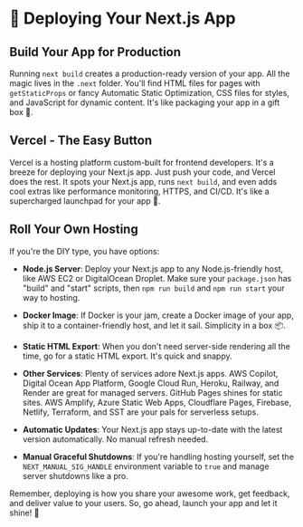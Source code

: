 # 🚀 Deploying Your Next.js App

## **Build Your App for Production**

Running `next build` creates a production-ready version of your app. All the magic lives in the `.next` folder. You'll find HTML files for pages with `getStaticProps` or fancy Automatic Static Optimization, CSS files for styles, and JavaScript for dynamic content. It's like packaging your app in a gift box 🎁.

## **Vercel - The Easy Button**

Vercel is a hosting platform custom-built for frontend developers. It's a breeze for deploying your Next.js app. Just push your code, and Vercel does the rest. It spots your Next.js app, runs `next build`, and even adds cool extras like performance monitoring, HTTPS, and CI/CD. It's like a supercharged launchpad for your app 🚀.

## **Roll Your Own Hosting**

If you're the DIY type, you have options:

- **Node.js Server**: Deploy your Next.js app to any Node.js-friendly host, like AWS EC2 or DigitalOcean Droplet. Make sure your `package.json` has "build" and "start" scripts, then `npm run build` and `npm run start` your way to hosting.

- **Docker Image**: If Docker is your jam, create a Docker image of your app, ship it to a container-friendly host, and let it sail. Simplicity in a box 📦.

- **Static HTML Export**: When you don't need server-side rendering all the time, go for a static HTML export. It's quick and snappy.

- **Other Services**: Plenty of services adore Next.js apps. AWS Copilot, Digital Ocean App Platform, Google Cloud Run, Heroku, Railway, and Render are great for managed servers. GitHub Pages shines for static sites. AWS Amplify, Azure Static Web Apps, Cloudflare Pages, Firebase, Netlify, Terraform, and SST are your pals for serverless setups.

- **Automatic Updates**: Your Next.js app stays up-to-date with the latest version automatically. No manual refresh needed.

- **Manual Graceful Shutdowns**: If you're handling hosting yourself, set the `NEXT_MANUAL_SIG_HANDLE` environment variable to `true` and manage server shutdowns like a pro.

Remember, deploying is how you share your awesome work, get feedback, and deliver value to your users. So, go ahead, launch your app and let it shine! 🌟
